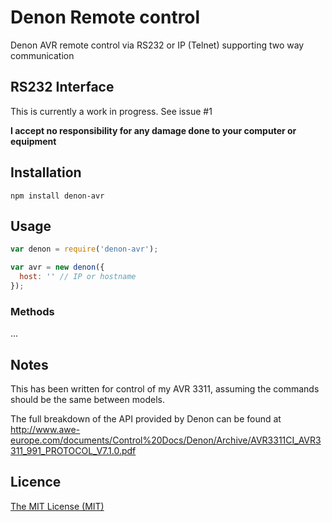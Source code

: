 # Denon Remote control

Denon AVR remote control via RS232 or IP (Telnet) supporting two way communication


## RS232 Interface

This is currently a work in progress. See issue #1

__I accept no responsibility for any damage done to your computer or equipment__


## Installation

```
npm install denon-avr
```


## Usage

```javascript
var denon = require('denon-avr');

var avr = new denon({
  host: '' // IP or hostname
});
```


### Methods

...


## Notes

This has been written for control of my AVR 3311, assuming the commands should be the same between models.

The full breakdown of the API provided by Denon can be found at http://www.awe-europe.com/documents/Control%20Docs/Denon/Archive/AVR3311CI_AVR3311_991_PROTOCOL_V7.1.0.pdf


## Licence

[The MIT License (MIT)](https://github.com/phillipsnick/denon-avr/blob/master/LICENSE)
